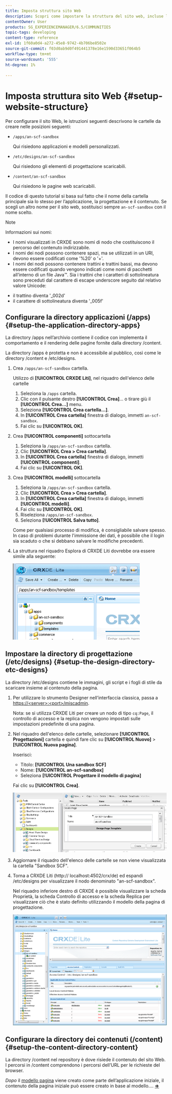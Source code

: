 ```yaml
---
title: Imposta struttura sito Web
description: Scopri come impostare la struttura del sito web, incluse le cartelle da creare.
contentOwner: User
products: SG_EXPERIENCEMANAGER/6.5/COMMUNITIES
topic-tags: developing
content-type: reference
exl-id: 1f60a0d4-a272-45e8-9742-4b706be8502e
source-git-commit: f03d0ab9d0f491441378e16e1590d33651f064b5
workflow-type: tm+mt
source-wordcount: '555'
ht-degree: 1%

---
```


# Imposta struttura sito Web {#setup-website-structure}

Per configurare il sito Web, le istruzioni seguenti descrivono le cartelle da creare nelle posizioni seguenti:

* `/apps/an-scf-sandbox`

  Qui risiedono applicazioni e modelli personalizzati.

* `/etc/designs/an-scf-sandbox`

  Qui risiedono gli elementi di progettazione scaricabili.

* `/content/an-scf-sandbox`

  Qui risiedono le pagine web scaricabili.

Il codice di questo tutorial si basa sul fatto che il nome della cartella principale sia lo stesso per l’applicazione, la progettazione e il contenuto. Se scegli un altro nome per il sito web, sostituisci sempre `an-scf-sandbox` con il nome scelto.

>[!NOTE]
>
>Informazioni sui nomi:
>
>* I nomi visualizzati in CRXDE sono nomi di nodo che costituiscono il percorso del contenuto indirizzabile.
>* I nomi dei nodi possono contenere spazi, ma se utilizzati in un URI, devono essere codificati come &#39;%20&#39; o &#39;+&#39;.
>* I nomi dei nodi possono contenere trattini e trattini bassi, ma devono essere codificati quando vengono indicati come nomi di pacchetti all’interno di un file Java™. Sia i trattini che i caratteri di sottolineatura sono preceduti dal carattere di escape underscore seguito dal relativo valore Unicode:
>
* il trattino diventa &#39;_002d&#39;
* il carattere di sottolineatura diventa &#39;_005f&#39;

## Configurare la directory applicazioni (/apps) {#setup-the-application-directory-apps}

La directory /apps nell’archivio contiene il codice con implementa il comportamento e il rendering delle pagine fornite dalla directory /content.

La directory /apps è protetta e non è accessibile al pubblico, così come le directory /content e /etc/designs.

1. Crea `/apps/an-scf-sandbox` cartella.

   Utilizzo di **[!UICONTROL CRXDE Liti]**, nel riquadro dell&#39;elenco delle cartelle

   1. Seleziona la `/apps` cartella.
   1. Clic con il pulsante destro **[!UICONTROL Crea]**... o tirare giù il **[!UICONTROL Crea...]** menu.
   1. Seleziona **[!UICONTROL Crea cartella...]**.
   1. In **[!UICONTROL Crea cartella]** finestra di dialogo, immetti `an-scf-sandbox`.
   1. Fai clic su **[!UICONTROL OK]**.

1. Crea **[!UICONTROL componenti]** sottocartella

   1. Seleziona la `/apps/an-scf-sandbox` cartella.
   1. Clic **[!UICONTROL Crea > Crea cartella]**.
   1. In **[!UICONTROL Crea cartella]** finestra di dialogo, immetti **[!UICONTROL componenti]**.
   1. Fai clic su **[!UICONTROL OK]**.

1. Crea **[!UICONTROL modelli]** sottocartella

   1. Seleziona la `/apps/an-scf-sandbox` cartella.
   1. Clic **[!UICONTROL Crea > Crea cartella]**.
   1. In **[!UICONTROL Crea cartella]** finestra di dialogo, immetti **[!UICONTROL modelli]**.
   1. Fai clic su **[!UICONTROL OK]**.
   1. Riseleziona `/apps/an-scf-sandbox`.
   1. Seleziona **[!UICONTROL Salva tutto]**.

   Come per qualsiasi processo di modifica, è consigliabile salvare spesso. In caso di problemi durante l&#39;immissione dei dati, è possibile che il login sia scaduto o che si debbano salvare le modifiche precedenti.

1. La struttura nel riquadro Esplora di CRXDE Liti dovrebbe ora essere simile alla seguente:

   ![crxde-template](assets/crxde-template.png)

## Impostare la directory di progettazione (/etc/designs) {#setup-the-design-directory-etc-designs}

La directory /etc/designs contiene le immagini, gli script e i fogli di stile da scaricare insieme al contenuto della pagina.

1. Per utilizzare lo strumento Designer nell’interfaccia classica, passa a [https://&lt;server>:&lt;port>/miscadmin](http://localhost:4502/miscadmin).

   Nota: se si utilizza CRXDE Liti per creare un nodo di tipo `cq:Page`, il controllo di accesso e la replica non vengono impostati sulle impostazioni predefinite di una pagina.

1. Nel riquadro dell&#39;elenco delle cartelle, selezionare **[!UICONTROL Progettazioni]** cartella e quindi fare clic su **[!UICONTROL Nuovo]** > **[!UICONTROL Nuova pagina]**.

   Inserisci:

   * Titolo: **[!UICONTROL Una sandbox SCF]**
   * Nome: **[!UICONTROL an-scf-sandbox]**
   * Seleziona **[!UICONTROL Progettare il modello di pagina]**

   Fai clic su **[!UICONTROL Crea]**.

   ![design-template](assets/design-template.png)

1. Aggiornare il riquadro dell&#39;elenco delle cartelle se non viene visualizzata la cartella &quot;Sandbox SCF&quot;.

1. Torna a CRXDE Liti (http:// localhost:4502/crx/de) ed espandi /etc/designs per visualizzare il nodo denominato &quot;an-scf-sandbox&quot;.

   Nel riquadro inferiore destro di CRXDE è possibile visualizzare la scheda Proprietà, la scheda Controllo di accesso e la scheda Replica per visualizzare ciò che è stato definito utilizzando il modello della pagina di progettazione.

   ![crxde-configure-template](assets/crxde-configure-template.png)

## Configurare la directory dei contenuti (/content) {#setup-the-content-directory-content}

La directory /content nel repository è dove risiede il contenuto del sito Web. I percorsi in /content comprendono i percorsi dell’URL per le richieste del browser.

*Dopo* il [modello pagina](initial-app.md#createthepagetemplate) viene creato come parte dell’applicazione iniziale, il contenuto della pagina iniziale può essere creato in base al modello.... [**⇒**](initial-app.md)

